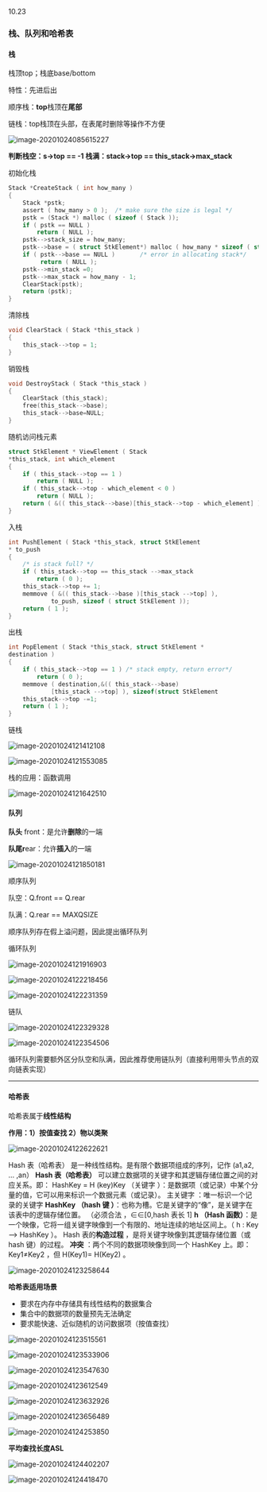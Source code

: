 10.23

### 栈、队列和哈希表  

#### 栈

栈顶top；栈底base/bottom

特性：先进后出

顺序栈：**top**栈顶在**尾部**

链栈：top栈顶在头部，在表尾时删除等操作不方便

![image-20201024085615227](C:\Users\SZQ\AppData\Roaming\Typora\typora-user-images\image-20201024085615227.png)

**判断栈空：s->top == -1     栈满：stack->top == this_stack->max_stack**

初始化栈

```C
Stack *CreateStack ( int how_many )
{
    Stack *pstk;
    assert ( how_many > 0 );  /* make sure the size is legal */
    pstk = (Stack *) malloc ( sizeof ( Stack ));
    if ( pstk == NULL )
    	return ( NULL );
    pstk-->stack_size = how_many;
    pstk-->base = ( struct StkElement*) malloc ( how_many * sizeof ( struct StkElement ));
    if ( pstk-->base == NULL )		 /* error in allocating stack*/
   		 return ( NULL );
    pstk-->min_stack =0;
    pstk-->max_stack = how_many - 1;
    ClearStack(pstk);
    return (pstk);
}
```

清除栈

```C
void ClearStack ( Stack *this_stack )
{
	this_stack-->top = 1;
}
```

销毁栈

```C
void DestroyStack ( Stack *this_stack )
{
    ClearStack (this_stack);
    free(this_stack-->base);
    this_stack-->base=NULL;
}
```

随机访问栈元素

```C
struct StkElement * ViewElement ( Stack
*this_stack, int which_element
{
    if ( this_stack-->top == 1 )
    	return ( NULL );
    if ( this_stack-->top - which_element < 0 )
   		return ( NULL );
    return ( &(( this_stack-->base)[this_stack-->top - which_element] ));
}
```

入栈

```C
int PushElement ( Stack *this_stack, struct StkElement
* to_push
{
    /* is stack full? */
    if ( this_stack-->top == this_stack -->max_stack
    	return ( 0 );
    this_stack-->top += 1;
    memmove ( &(( this_stack-->base )[this_stack -->top] ),
    		to_push, sizeof ( struct StkElement ));
    return ( 1 );
}
```



出栈

```C
int PopElement ( Stack *this_stack, struct StkElement *
destination )
{
    if ( this_stack-->top == 1 ) /* stack empty, return error*/
    	return ( 0 );
    memmove ( destination,&(( this_stack-->base)
    		[this_stack -->top] ), sizeof(struct StkElement
    this_stack-->top -=1;
    return ( 1 );
}
```

链栈

![image-20201024121412108](C:\Users\SZQ\AppData\Roaming\Typora\typora-user-images\image-20201024121412108.png)

![image-20201024121553085](C:\Users\SZQ\AppData\Roaming\Typora\typora-user-images\image-20201024121553085.png)

栈的应用：函数调用

![image-20201024121642510](C:\Users\SZQ\AppData\Roaming\Typora\typora-user-images\image-20201024121642510.png)

#### 队列

**队头** front：是允许**删除**的一端

**队尾r**ear：允许**插入**的一端

![image-20201024121850181](C:\Users\SZQ\AppData\Roaming\Typora\typora-user-images\image-20201024121850181.png)

顺序队列

队空：Q.front == Q.rear

队满：Q.rear == MAXQSIZE

顺序队列存在假上溢问题，因此提出循环队列

循环队列

![image-20201024121916903](C:\Users\SZQ\AppData\Roaming\Typora\typora-user-images\image-20201024121916903.png)

![image-20201024122218456](C:\Users\SZQ\AppData\Roaming\Typora\typora-user-images\image-20201024122218456.png)

![image-20201024122231359](C:\Users\SZQ\AppData\Roaming\Typora\typora-user-images\image-20201024122231359.png)

链队

![image-20201024122329328](C:\Users\SZQ\AppData\Roaming\Typora\typora-user-images\image-20201024122329328.png)

![image-20201024122354506](C:\Users\SZQ\AppData\Roaming\Typora\typora-user-images\image-20201024122354506.png)

循环队列需要额外区分队空和队满，因此推荐使用链队列（直接利用带头节点的双向链表实现）

---

#### 哈希表

哈希表属于**线性结构**

**作用：1）按值查找  2）物以类聚**

![image-20201024122622621](C:\Users\SZQ\AppData\Roaming\Typora\typora-user-images\image-20201024122622621.png)

Hash 表（哈希表） 是一种线性结构。是有限个数据项组成的序列，记作 (a1,a2, … ,an）
**Hash 表（哈希表）** 可以建立数据项的关键字和其逻辑存储位置之间的对应关系。即： HashKey = H (key)Key （关键字 ）：是数据项（或记录）中某个分量的值，它可以用来标识一个数据元素（或记录）。
主关键字 ：唯一标识一个记录的关键字
**HashKey （hash 键 ）**：也称为槽。它是关键字的“像”，是关键字在该表中的逻辑存储位置。 （必须合法 ，∈∈[0,hash 表长 1]
**h （Hash 函数）**：是一个映像，它将一组关键字映像到一个有限的、地址连续的地址区间上。（ h : Key --> HashKey ）。
Hash 表的**构造过程** ，是将关键字映像到其逻辑存储位置（或 hash 键）的过程。
**冲突** ：两个不同的数据项映像到同一个 HashKey 上。即：Key1≠Key2 ，但 H(Key1)= H(Key2) 。

![image-20201024123258644](C:\Users\SZQ\AppData\Roaming\Typora\typora-user-images\image-20201024123258644.png)

**哈希表适用场景**

- 要求在内存中存储具有线性结构的数据集合
- 集合中的数据项的数量预先无法确定
- 要求能快速、近似随机的访问数据项（按值查找）

![image-20201024123515561](C:\Users\SZQ\AppData\Roaming\Typora\typora-user-images\image-20201024123515561.png)

![image-20201024123533906](C:\Users\SZQ\AppData\Roaming\Typora\typora-user-images\image-20201024123533906.png)

![image-20201024123547630](C:\Users\SZQ\AppData\Roaming\Typora\typora-user-images\image-20201024123547630.png)

![image-20201024123612549](C:\Users\SZQ\AppData\Roaming\Typora\typora-user-images\image-20201024123612549.png)

![image-20201024123632926](C:\Users\SZQ\AppData\Roaming\Typora\typora-user-images\image-20201024123632926.png)

![image-20201024123656489](C:\Users\SZQ\AppData\Roaming\Typora\typora-user-images\image-20201024123656489.png)

![image-20201024124253850](C:\Users\SZQ\AppData\Roaming\Typora\typora-user-images\image-20201024124253850.png)

**平均查找长度ASL**

![image-20201024124402207](C:\Users\SZQ\AppData\Roaming\Typora\typora-user-images\image-20201024124402207.png)

![image-20201024124418470](C:\Users\SZQ\AppData\Roaming\Typora\typora-user-images\image-20201024124418470.png)

